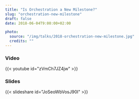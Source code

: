 ```yaml
---
title: "Is Orchestration a New Milestone?"
slug: "orchestration-new-milestone"
draft: false
date: 2018-06-04T9:00:00+02:00

photo:
  source: "/img/talks/2018-orchestration-new-milestone.jpg"
  credits: ""
---
```


<!--more-->

### Video

{{< youtube id="zVmCh7JZ4jw" >}}

### Slides

{{< slideshare id="JoSeoWbVosJ90I" >}}
